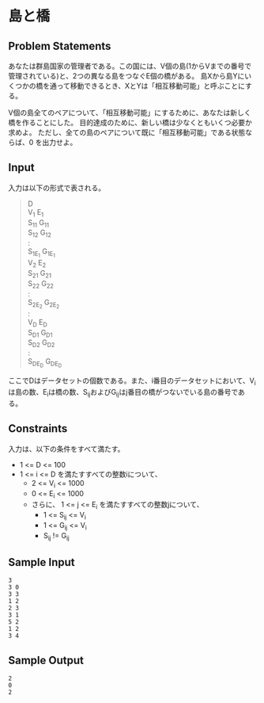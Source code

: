 島と橋
=

Problem Statements
-

あなたは群島国家の管理者である。この国には、V個の島(1からVまでの番号で管理されている)と、2つの異なる島をつなぐE個の橋がある。
島Xから島Yにいくつかの橋を通って移動できるとき、XとYは「相互移動可能」と呼ぶことにする。

V個の島全てのペアについて、「相互移動可能」にするために、あなたは新しく橋を作ることにした。
目的達成のために、新しい橋は少なくともいくつ必要か求めよ。
ただし、全ての島のペアについて既に「相互移動可能」である状態ならば、0 を出力せよ。

Input
-

入力は以下の形式で表される。

> D<br>
> V<sub>1</sub> E<sub>1</sub><br>
> S<sub>11</sub> G<sub>11</sub><br>
> S<sub>12</sub> G<sub>12</sub><br>
> :<br>
> S<sub>1E<sub>1</sub></sub> G<sub>1E<sub>1</sub></sub><br>
> V<sub>2</sub> E<sub>2</sub><br>
> S<sub>21</sub> G<sub>21</sub><br>
> S<sub>22</sub> G<sub>22</sub><br>
> :<br>
> S<sub>2E<sub>2</sub></sub> G<sub>2E<sub>2</sub></sub><br>
> :<br>
> V<sub>D</sub> E<sub>D</sub><br>
> S<sub>D1</sub> G<sub>D1</sub><br>
> S<sub>D2</sub> G<sub>D2</sub><br>
> :<br>
> S<sub>DE<sub>D</sub></sub> G<sub>DE<sub>D</sub></sub><br>

ここでDはデータセットの個数である。また、i番目のデータセットにおいて、V<sub>i</sub>は島の数、E<sub>i</sub>は橋の数、S<sub>ij</sub>およびG<sub>ij</sub>はj番目の橋がつないでいる島の番号である。

Constraints
-

入力は、以下の条件をすべて満たす。

* 1 <= D <= 100
* 1 <= i <= D を満たすすべての整数iについて、
    * 2 <= V<sub>i</sub> <= 1000
    * 0 <= E<sub>i</sub> <= 1000
    * さらに、 1 <= j <= E<sub>i</sub> を満たすすべての整数jについて、
        * 1 <= S<sub>ij</sub> <= V<sub>i</sub>
        * 1 <= G<sub>ij</sub> <= V<sub>i</sub>
        * S<sub>ij</sub> != G<sub>ij</sub>

Sample Input
-

    3
    3 0
    3 3
    1 2
    2 3
    3 1
    5 2
    1 2
    3 4
    
Sample Output
--

    2
    0
    2
    
